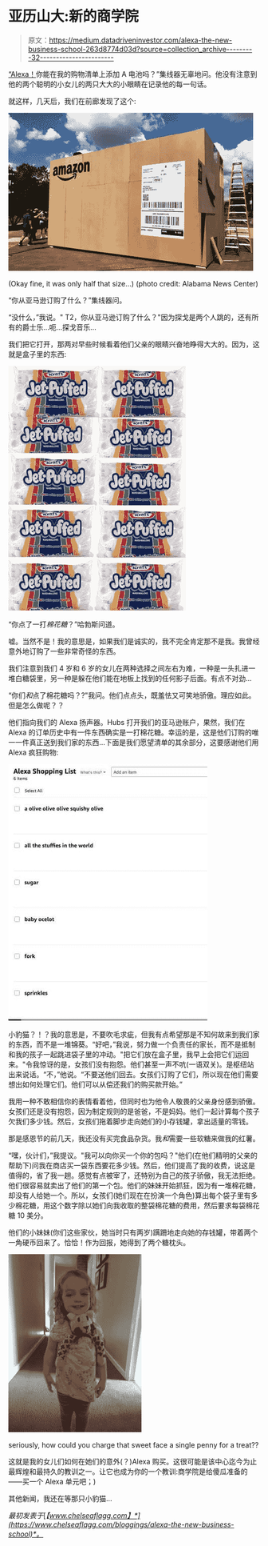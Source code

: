 # 亚历山大:新的商学院

> 原文：<https://medium.datadriveninvestor.com/alexa-the-new-business-school-263d8774d03d?source=collection_archive---------32----------------------->

[“Alexa！](https://www.amazon.com/Amazon-Echo-And-Alexa-Devices/b?ie=UTF8&node=9818047011)你能在我的购物清单上添加 A 电池吗？”集线器无辜地问。他没有注意到他的两个聪明的小女儿的两只大大的小眼睛在记录他的每一句话。

就这样，几天后，我们在前廊发现了这个:

![](img/d16594d5f3d1e4739ce9d4d2a80bc8e3.png)

(Okay fine, it was only half that size…)
(photo credit: Alabama News Center)

“你从亚马逊订购了什么？”集线器问。

“没什么，”我说。" T2，你从亚马逊订购了什么？"因为探戈是两个人跳的，还有所有的爵士乐…呃…探戈音乐…

我们把它打开，那两对早些时候看着他们父亲的眼睛兴奋地睁得大大的。因为，这就是盒子里的东西:

![](img/3a987646d62035d8faab8af875340034.png)

“你点了一打*棉花糖*？”哈勃斯问道。

嘘。当然不是！我的意思是，如果我们是诚实的，我不完全肯定那不是我。我曾经意外地订购了一些非常奇怪的东西。

我们注意到我们 4 岁和 6 岁的女儿在两种选择之间左右为难，一种是一头扎进一堆白糖袋里，另一种是躲在他们能在地板上找到的任何影子后面。有点不对劲…

“你们*和*点了棉花糖吗？?"我问。他们点点头，既羞怯又可笑地骄傲。理应如此。但是怎么做呢？？

他们指向我们的 Alexa 扬声器。Hubs 打开我们的亚马逊账户，果然，我们在 Alexa 的订单历史中有一件东西确实是一打棉花糖。幸运的是，这是他们订购的唯一一件真正送到我们家的东西…下面是我们愿望清单的其余部分，这要感谢他们用 Alexa 疯狂购物:

![](img/079ec8974e107de3b5ae1967cfef3a7b.png)

小豹猫？！？我的意思是，不要吹毛求疵，但我有点希望那是不知何故来到我们家的东西，而不是一堆锦葵。“好吧，”我说，努力做一个负责任的家长，而不是抵制和我的孩子一起跳进袋子里的冲动。"把它们放在盒子里，我早上会把它们运回来。"令我惊讶的是，女孩们没有抱怨。他们甚至一声不吭(一语双关)。是枢纽站出来说话。“不，”他说。“不要送他们回去。女孩们订购了它们，所以现在他们需要想出如何处理它们。他们可以从偿还我们的购买款开始。”

我用一种不敢相信你的表情看着他，但同时也为他令人敬畏的父亲身份感到骄傲。女孩们还是没有抱怨，因为制定规则的是爸爸，不是妈妈。他们一起计算每个孩子欠我们多少钱。然后，女孩们拖着脚步走向她们的小存钱罐，拿出适量的零钱。

那是感恩节的前几天，我还没有买完食品杂货。我*和*需要一些软糖来做我的红薯。

“嘿，伙计们，”我提议。"我可以向你买一个你的包吗？"他们(在他们精明的父亲的帮助下)问我在商店买一袋东西要花多少钱。然后，他们提高了我的收费，说这是值得的，省了我一趟。感觉有点被宰了，还特别为自己的孩子骄傲，我无法拒绝。他们很容易就卖出了他们的第一个包。他们的妹妹开始抓狂，因为有一堆棉花糖，却没有人给她一个。所以，女孩们(她们现在在扮演一个角色)算出每个袋子里有多少棉花糖，用这个数字除以她们向我收取的整袋棉花糖的费用，然后要求每袋棉花糖 10 美分。

他们的小妹妹(你们这些家伙，她当时只有两岁)蹒跚地走向她的存钱罐，带着两个一角硬币回来了。恰恰！作为回报，她得到了两个糖枕头。

![](img/4659d2f43f9c1094bbf3552923b85e84.png)

seriously, how could you charge that sweet face a single penny for a treat??

这就是我的女儿们如何在她们的意外(？)Alexa 购买。这很可能是该中心迄今为止最辉煌和最持久的教训之一。让它也成为你的一个教训:商学院是给傻瓜准备的——买一个 Alexa 单元吧；)

其他新闻，我还在等那只小豹猫…

*最初发表于*[*【www.chelseaflagg.com】*](https://www.chelseaflagg.com/bloggings/alexa-the-new-business-school)*。*